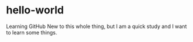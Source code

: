 # hello-world
Learning GitHub
New to this whole thing, but I am a quick study and I want to learn some things.
